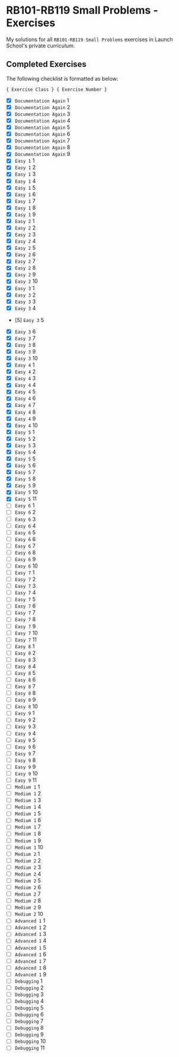 # RB101-RB119 Small Problems - Exercises

My solutions for all `RB101-RB119 Small Problems` exercises in Launch School's private curriculum.

## Completed Exercises

The following checklist is formatted as below:

```
{ Exercise Class } { Exercise Number }
```

- [x] `Documentation Again` 1
- [x] `Documentation Again` 2
- [x] `Documentation Again` 3
- [x] `Documentation Again` 4
- [x] `Documentation Again` 5
- [x] `Documentation Again` 6
- [x] `Documentation Again` 7
- [x] `Documentation Again` 8
- [x] `Documentation Again` 9
- [x] `Easy 1` 1
- [x] `Easy 1` 2
- [x] `Easy 1` 3
- [x] `Easy 1` 4
- [x] `Easy 1` 5
- [x] `Easy 1` 6
- [x] `Easy 1` 7
- [x] `Easy 1` 8
- [x] `Easy 1` 9
- [x] `Easy 2` 1
- [x] `Easy 2` 2
- [x] `Easy 2` 3
- [x] `Easy 2` 4
- [x] `Easy 2` 5
- [x] `Easy 2` 6
- [x] `Easy 2` 7
- [x] `Easy 2` 8
- [x] `Easy 2` 9
- [x] `Easy 2` 10
- [x] `Easy 3` 1
- [x] `Easy 3` 2
- [x] `Easy 3` 3
- [x] `Easy 3` 4
- [5] `Easy 3` 5
- [x] `Easy 3` 6
- [x] `Easy 3` 7
- [x] `Easy 3` 8
- [x] `Easy 3` 9
- [x] `Easy 3` 10
- [x] `Easy 4` 1
- [x] `Easy 4` 2
- [x] `Easy 4` 3
- [x] `Easy 4` 4
- [x] `Easy 4` 5
- [x] `Easy 4` 6
- [x] `Easy 4` 7
- [x] `Easy 4` 8
- [x] `Easy 4` 9
- [x] `Easy 4` 10
- [x] `Easy 5` 1
- [x] `Easy 5` 2
- [x] `Easy 5` 3
- [x] `Easy 5` 4
- [x] `Easy 5` 5
- [x] `Easy 5` 6
- [x] `Easy 5` 7
- [x] `Easy 5` 8
- [x] `Easy 5` 9
- [x] `Easy 5` 10
- [x] `Easy 5` 11
- [ ] `Easy 6` 1
- [ ] `Easy 6` 2
- [ ] `Easy 6` 3
- [ ] `Easy 6` 4
- [ ] `Easy 6` 5
- [ ] `Easy 6` 6
- [ ] `Easy 6` 7
- [ ] `Easy 6` 8
- [ ] `Easy 6` 9
- [ ] `Easy 6` 10
- [ ] `Easy 7` 1
- [ ] `Easy 7` 2
- [ ] `Easy 7` 3
- [ ] `Easy 7` 4
- [ ] `Easy 7` 5
- [ ] `Easy 7` 6
- [ ] `Easy 7` 7
- [ ] `Easy 7` 8
- [ ] `Easy 7` 9
- [ ] `Easy 7` 10
- [ ] `Easy 7` 11
- [ ] `Easy 8` 1
- [ ] `Easy 8` 2
- [ ] `Easy 8` 3
- [ ] `Easy 8` 4
- [ ] `Easy 8` 5
- [ ] `Easy 8` 6
- [ ] `Easy 8` 7
- [ ] `Easy 8` 8
- [ ] `Easy 8` 9
- [ ] `Easy 8` 10
- [ ] `Easy 9` 1
- [ ] `Easy 9` 2
- [ ] `Easy 9` 3
- [ ] `Easy 9` 4
- [ ] `Easy 9` 5
- [ ] `Easy 9` 6
- [ ] `Easy 9` 7
- [ ] `Easy 9` 8
- [ ] `Easy 9` 9
- [ ] `Easy 9` 10
- [ ] `Easy 9` 11
- [ ] `Medium 1` 1
- [ ] `Medium 1` 2
- [ ] `Medium 1` 3
- [ ] `Medium 1` 4
- [ ] `Medium 1` 5
- [ ] `Medium 1` 6
- [ ] `Medium 1` 7
- [ ] `Medium 1` 8
- [ ] `Medium 1` 9
- [ ] `Medium 1` 10
- [ ] `Medium 2` 1
- [ ] `Medium 2` 2
- [ ] `Medium 2` 3
- [ ] `Medium 2` 4
- [ ] `Medium 2` 5
- [ ] `Medium 2` 6
- [ ] `Medium 2` 7
- [ ] `Medium 2` 8
- [ ] `Medium 2` 9
- [ ] `Medium 2` 10
- [ ] `Advanced 1` 1
- [ ] `Advanced 1` 2
- [ ] `Advanced 1` 3
- [ ] `Advanced 1` 4
- [ ] `Advanced 1` 5
- [ ] `Advanced 1` 6
- [ ] `Advanced 1` 7
- [ ] `Advanced 1` 8
- [ ] `Advanced 1` 9
- [ ] `Debugging` 1
- [ ] `Debugging` 2
- [ ] `Debugging` 3
- [ ] `Debugging` 4
- [ ] `Debugging` 5
- [ ] `Debugging` 6
- [ ] `Debugging` 7
- [ ] `Debugging` 8
- [ ] `Debugging` 9
- [ ] `Debugging` 10
- [ ] `Debugging` 11

